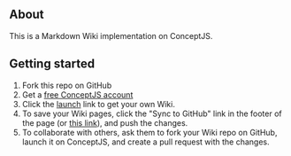 ## About

This is a Markdown Wiki implementation on ConceptJS. 

## Getting started

1. Fork this repo on GitHub
2. Get a [free ConceptJS account](https://web.conceptjs.com/auth/signup)
3. Click the [launch](https://web.conceptjs.com/launch) link to get your own Wiki. 
4. To save your Wiki pages, click the "Sync to GitHub" link in the footer of the page (or [this link](https://web.conceptjs.com/launch?mode=manage)), and push the changes. 
5. To collaborate with others, ask them to fork your Wiki repo on GitHub, launch it on ConceptJS, and create a pull request with the changes. 

